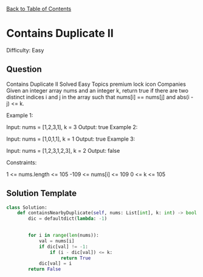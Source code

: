 [Back to Table of Contents](../README.md)

# Contains Duplicate II
Difficulty: Easy

## Question
Contains Duplicate II
Solved
Easy
Topics
premium lock icon
Companies
Given an integer array nums and an integer k, return true if there are two distinct indices i and j in the array such that nums[i] == nums[j] and abs(i - j) <= k.

 

Example 1:

Input: nums = [1,2,3,1], k = 3
Output: true
Example 2:

Input: nums = [1,0,1,1], k = 1
Output: true
Example 3:

Input: nums = [1,2,3,1,2,3], k = 2
Output: false
 

Constraints:

1 <= nums.length <= 105
-109 <= nums[i] <= 109
0 <= k <= 105

## Solution Template
```python
class Solution:
    def containsNearbyDuplicate(self, nums: List[int], k: int) -> bool:
        dic = defaultdict(lambda: -1)

        
        for i in range(len(nums)):
            val = nums[i]
            if dic[val] != -1:
                if (i - dic[val]) <= k:
                    return True
            dic[val] = i
        return False
```
